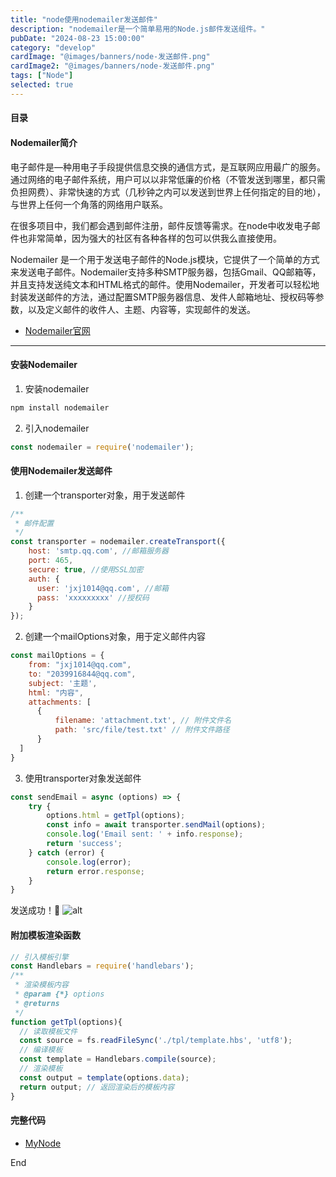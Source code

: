 ```yaml
---
title: "node使用nodemailer发送邮件"
description: "nodemailer是一个简单易用的Node.js邮件发送组件。"
pubDate: "2024-08-23 15:00:00"
category: "develop"
cardImage: "@images/banners/node-发送邮件.png"
cardImage2: "@images/banners/node-发送邮件.png"
tags: ["Node"]
selected: true
---
```


#### 目录

#### ‌Nodemailer简介
电子邮件是—种用电子手段提供信息交换的通信方式，是互联网应用最广的服务。通过网络的电子邮件系统，用户可以以非常低廉的价格（不管发送到哪里，都只需负担网费）、非常快速的方式（几秒钟之内可以发送到世界上任何指定的目的地），与世界上任何一个角落的网络用户联系。

在很多项目中，我们都会遇到邮件注册，邮件反馈等需求。在node中收发电子邮件也非常简单，因为强大的社区有各种各样的包可以供我么直接使用。

‌Nodemailer‌ 是一个用于发送电子邮件的Node.js模块，它提供了一个简单的方式来发送电子邮件。Nodemailer支持多种SMTP服务器，包括Gmail、QQ邮箱等，并且支持发送纯文本和HTML格式的邮件。使用Nodemailer，开发者可以轻松地封装发送邮件的方法，通过配置SMTP服务器信息、发件人邮箱地址、授权码等参数，以及定义邮件的收件人、主题、内容等，实现邮件的发送。

- [‌Nodemailer‌官网](https://www.nodemailer.com/)

-- -
#### 安装Nodemailer
1. 安装nodemailer
```bash
npm install nodemailer
```
2. 引入nodemailer
```javascript
const nodemailer = require('nodemailer');
```

#### 使用Nodemailer发送邮件
1. 创建一个transporter对象，用于发送邮件
```javascript
/**
 * 邮件配置
 */
const transporter = nodemailer.createTransport({
    host: 'smtp.qq.com', //邮箱服务器
    port: 465,
    secure: true, //使用SSL加密
    auth: {
      user: 'jxj1014@qq.com', //邮箱
      pass: 'xxxxxxxxx' //授权码
    }
});
```
2. 创建一个mailOptions对象，用于定义邮件内容
```javascript
const mailOptions = {
    from: "jxj1014@qq.com",
    to: "2039916844@qq.com",
    subject: '主题',
    html: "内容",
    attachments: [
      {
          filename: 'attachment.txt', // 附件文件名
          path: 'src/file/test.txt' // 附件文件路径
      }
  ]
}
```
3. 使用transporter对象发送邮件
```javascript
const sendEmail = async (options) => {
    try {
        options.html = getTpl(options);
        const info = await transporter.sendMail(options);
        console.log('Email sent: ' + info.response);
        return 'success';
    } catch (error) {
        console.log(error);
        return error.response;
    }
}

```
发送成功！🎉
![alt](@images/postsimg/nodemail.png)

#### 附加模板渲染函数
```javascript
// 引入模板引擎
const Handlebars = require('handlebars');
/**
 * 渲染模板内容
 * @param {*} options 
 * @returns 
 */
function getTpl(options){
  // 读取模板文件
  const source = fs.readFileSync('./tpl/template.hbs', 'utf8');
  // 编译模板
  const template = Handlebars.compile(source);
  // 渲染模板
  const output = template(options.data);
  return output; // 返回渲染后的模板内容
}
```

#### 完整代码
- [MyNode](https://github.com/ycy1/myNode)


End


